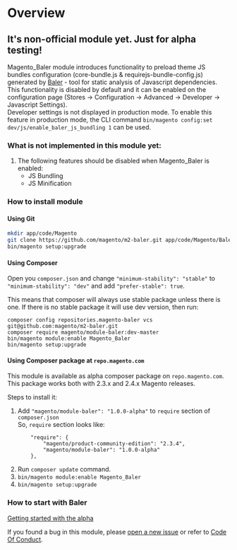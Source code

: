 # Overview

## **It's non-official module yet. Just for alpha testing!**

Magento_Baler module introduces functionality to preload theme JS bundles configuration (core-bundle.js & requirejs-bundle-config.js) generated by [Baler](https://github.com/magento/baler/) - tool for static analysis of Javascript dependencies.  
This functionality is disabled by default and it can be enabled on the configuration page (Stores -> Configuration -> Advanced -> Developer -> Javascript Settings).  
Developer settings is not displayed in production mode. To enable this feature in production mode, the CLI command `bin/magento config:set dev/js/enable_baler_js_bundling 1` can be used.

### What is not implemented in this module yet:
1. The following features should be disabled when Magento_Baler is enabled:
   - JS Bundling
   - JS Minification
   
### How to install module

#### Using Git

```bash
mkdir app/code/Magento
git clone https://github.com/magento/m2-baler.git app/code/Magento/Baler
bin/magento setup:upgrade
```

#### Using Composer

Open you `composer.json` and change `"minimum-stability": "stable"` to `"minimum-stability": "dev"` and add `"prefer-stable": true`.

This means that composer will always use stable package unless there is one. If there is no stable package it will use dev version, then run:

````
composer config repositories.magento-baler vcs git@github.com:magento/m2-baler.git
composer require magento/module-baler:dev-master
bin/magento module:enable Magento_Baler
bin/magento setup:upgrade
````

#### Using Composer package at `repo.magento.com`

This module is available as alpha composer package on `repo.magento.com`. This package works both with 2.3.x and 2.4.x Magento releases.

Steps to install it:
1. Add `"magento/module-baler": "1.0.0-alpha"` to `require` section of `composer.json`  
   So, `require` section looks like:
   ````
       "require": {
           "magento/product-community-edition": "2.3.4",
           "magento/module-baler": "1.0.0-alpha"
       },
   ````
2. Run `composer update` command.
3. `bin/magento module:enable Magento_Baler`
4. `bin/magento setup:upgrade`

### How to start with Baler
[Getting started with the alpha](https://github.com/magento/baler/blob/master/docs/ALPHA.md)

If you found a bug in this module, please [open a new issue](https://github.com/magento/m2-baler/issues/new) or refer to [Code Of Conduct](.github/CODE_OF_CONDUCT.md).
